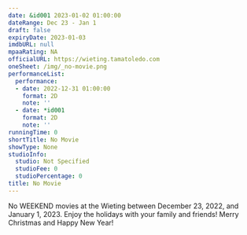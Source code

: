 ```yaml
---
date: &id001 2023-01-02 01:00:00
dateRange: Dec 23 - Jan 1
draft: false
expiryDate: 2023-01-03
imdbURL: null
mpaaRating: NA
officialURL: https://wieting.tamatoledo.com
oneSheet: /img/_no-movie.png
performanceList:
  performance:
  - date: 2022-12-31 01:00:00
    format: 2D
    note: ''
  - date: *id001
    format: 2D
    note: ''
runningTime: 0
shortTitle: No Movie
showType: None
studioInfo:
  studio: Not Specified
  studioFee: 0
  studioPercentage: 0
title: No Movie
---
```


No WEEKEND movies at the Wieting between December 23, 2022, and January 1, 2023.  Enjoy the holidays with your family and friends!  Merry Christmas and Happy New Year!